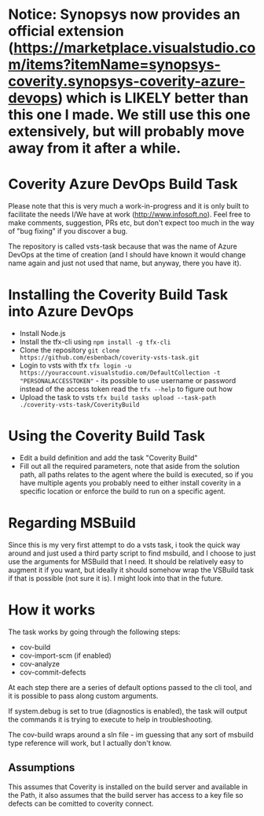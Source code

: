 # **Notice**: Synopsys now provides an official extension (https://marketplace.visualstudio.com/items?itemName=synopsys-coverity.synopsys-coverity-azure-devops) which is LIKELY better than this one I made. We still use this one extensively, but will probably move away from it after a while. 

# Coverity Azure DevOps Build Task

Please note that this is very much a work-in-progress and it is only built to facilitate the needs I/We have at work (http://www.infosoft.no).
Feel free to make comments, suggestion, PRs etc, but don't expect too much in the way of "bug fixing" if you discover a bug.

The repository is called vsts-task because that was the name of Azure DevOps at the time of creation (and I should have known it would change name again and just not used that name, but anyway, there you have it).

# Installing the Coverity Build Task into Azure DevOps
* Install Node.js
* Install the tfx-cli using `npm install -g tfx-cli`
* Clone the repository `git clone https://github.com/esbenbach/coverity-vsts-task.git`
* Login to vsts with tfx `tfx login -u https://youraccount.visualstudio.com/DefaultCollection -t "PERSONALACCESSTOKEN"` - its possible to use username or password instead of the access token read the `tfx --help` to figure out how
* Upload the task to vsts `tfx build tasks upload --task-path ./coverity-vsts-task/CoverityBuild`

# Using the Coverity Build Task
* Edit a build definition and add the task "Coverity Build"
* Fill out all the required parameters, note that aside from the solution path, all paths relates to the agent where the build is executed, so if you have multiple agents you probably need to either install coverity in a specific location or enforce the build to run on a specific agent.

# Regarding MSBuild
Since this is my very first attempt to do a vsts task, i took the quick way around and just used a third party script to find msbuild, and I choose to just use the arguments for MSBuild that I need.
It should be relatively easy to augment it if you want, but ideally it should somehow wrap the VSBuild task if that is possible (not sure it is). I might look into that in the future.

# How it works
The task works by going through the following steps:

* cov-build
* cov-import-scm (if enabled)
* cov-analyze
* cov-commit-defects

At each step there are a series of default options passed to the cli tool, and it is possible to pass along custom arguments.

If system.debug is set to true (diagnostics is enabled), the task will output the commands it is trying to execute to help in troubleshooting.

The cov-build wraps around a sln file - im guessing that any sort of msbuild type reference will work, but I actually don't know.

## Assumptions
This assumes that Coverity is installed on the build server and available in the Path, it also assumes that the build server has access to a key file so defects can be comitted to coverity connect.
